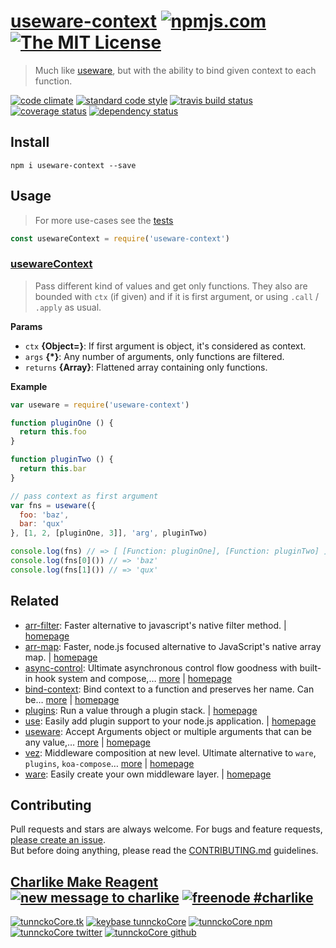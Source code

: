 # [useware-context][author-www-url] [![npmjs.com][npmjs-img]][npmjs-url] [![The MIT License][license-img]][license-url] 

> Much like [useware][], but with the ability to bind given context to each function.

[![code climate][codeclimate-img]][codeclimate-url] [![standard code style][standard-img]][standard-url] [![travis build status][travis-img]][travis-url] [![coverage status][coveralls-img]][coveralls-url] [![dependency status][david-img]][david-url]

## Install
```
npm i useware-context --save
```

## Usage
> For more use-cases see the [tests](./test.js)

```js
const usewareContext = require('useware-context')
```

### [usewareContext](index.js#L48)
> Pass different kind of values and get only functions. They also are bounded with `ctx` (if given) and if it is first argument, or using `.call` / `.apply` as usual.

**Params**

* `ctx` **{Object=}**: If first argument is object, it's considered as context.    
* `args` **{*}**: Any number of arguments, only functions are filtered.    
* `returns` **{Array}**: Flattened array containing only functions.  

**Example**

```js
var useware = require('useware-context')

function pluginOne () {
  return this.foo
}

function pluginTwo () {
  return this.bar
}

// pass context as first argument
var fns = useware({
  foo: 'baz',
  bar: 'qux'
}, [1, 2, [pluginOne, 3]], 'arg', pluginTwo)

console.log(fns) // => [ [Function: pluginOne], [Function: pluginTwo] ]
console.log(fns[0]()) // => 'baz'
console.log(fns[1]()) // => 'qux'
```

## Related
* [arr-filter](https://www.npmjs.com/package/arr-filter): Faster alternative to javascript's native filter method. | [homepage](https://github.com/jonschlinkert/arr-filter)
* [arr-map](https://www.npmjs.com/package/arr-map): Faster, node.js focused alternative to JavaScript's native array map. | [homepage](https://github.com/jonschlinkert/arr-map)
* [async-control](https://www.npmjs.com/package/async-control): Ultimate asynchronous control flow goodness with built-in hook system and compose,… [more](https://www.npmjs.com/package/async-control) | [homepage](https://github.com/hybridables/async-control)
* [bind-context](https://www.npmjs.com/package/bind-context): Bind context to a function and preserves her name. Can be… [more](https://www.npmjs.com/package/bind-context) | [homepage](https://github.com/tunnckocore/bind-context)
* [plugins](https://www.npmjs.com/package/plugins): Run a value through a plugin stack. | [homepage](https://github.com/jonschlinkert/plugins)
* [use](https://www.npmjs.com/package/use): Easily add plugin support to your node.js application. | [homepage](https://github.com/jonschlinkert/use)
* [useware](https://www.npmjs.com/package/useware): Accept Arguments object or multiple arguments that can be any value,… [more](https://www.npmjs.com/package/useware) | [homepage](https://github.com/tunnckocore/useware)
* [vez](https://www.npmjs.com/package/vez): Middleware composition at new level. Ultimate alternative to `ware`, `plugins`, `koa-compose`… [more](https://www.npmjs.com/package/vez) | [homepage](https://github.com/tunnckocore/vez)
* [ware](https://www.npmjs.com/package/ware): Easily create your own middleware layer. | [homepage](https://github.com/segmentio/ware)

## Contributing
Pull requests and stars are always welcome. For bugs and feature requests, [please create an issue](https://github.com/tunnckoCore/useware-context/issues/new).  
But before doing anything, please read the [CONTRIBUTING.md](./CONTRIBUTING.md) guidelines.

## [Charlike Make Reagent](http://j.mp/1stW47C) [![new message to charlike][new-message-img]][new-message-url] [![freenode #charlike][freenode-img]][freenode-url]

[![tunnckoCore.tk][author-www-img]][author-www-url] [![keybase tunnckoCore][keybase-img]][keybase-url] [![tunnckoCore npm][author-npm-img]][author-npm-url] [![tunnckoCore twitter][author-twitter-img]][author-twitter-url] [![tunnckoCore github][author-github-img]][author-github-url]

[useware]: https://github.com/tunnckocore/useware

[npmjs-url]: https://www.npmjs.com/package/useware-context
[npmjs-img]: https://img.shields.io/npm/v/useware-context.svg?label=useware-context

[license-url]: https://github.com/tunnckoCore/useware-context/blob/master/LICENSE
[license-img]: https://img.shields.io/badge/license-MIT-blue.svg

[codeclimate-url]: https://codeclimate.com/github/tunnckoCore/useware-context
[codeclimate-img]: https://img.shields.io/codeclimate/github/tunnckoCore/useware-context.svg

[travis-url]: https://travis-ci.org/tunnckoCore/useware-context
[travis-img]: https://img.shields.io/travis/tunnckoCore/useware-context/master.svg

[coveralls-url]: https://coveralls.io/r/tunnckoCore/useware-context
[coveralls-img]: https://img.shields.io/coveralls/tunnckoCore/useware-context.svg

[david-url]: https://david-dm.org/tunnckoCore/useware-context
[david-img]: https://img.shields.io/david/tunnckoCore/useware-context.svg

[standard-url]: https://github.com/feross/standard
[standard-img]: https://img.shields.io/badge/code%20style-standard-brightgreen.svg

[author-www-url]: http://www.tunnckocore.tk
[author-www-img]: https://img.shields.io/badge/www-tunnckocore.tk-fe7d37.svg

[keybase-url]: https://keybase.io/tunnckocore
[keybase-img]: https://img.shields.io/badge/keybase-tunnckocore-8a7967.svg

[author-npm-url]: https://www.npmjs.com/~tunnckocore
[author-npm-img]: https://img.shields.io/badge/npm-~tunnckocore-cb3837.svg

[author-twitter-url]: https://twitter.com/tunnckoCore
[author-twitter-img]: https://img.shields.io/badge/twitter-@tunnckoCore-55acee.svg

[author-github-url]: https://github.com/tunnckoCore
[author-github-img]: https://img.shields.io/badge/github-@tunnckoCore-4183c4.svg

[freenode-url]: http://webchat.freenode.net/?channels=charlike
[freenode-img]: https://img.shields.io/badge/freenode-%23charlike-5654a4.svg

[new-message-url]: https://github.com/tunnckoCore/ama
[new-message-img]: https://img.shields.io/badge/ask%20me-anything-green.svg


